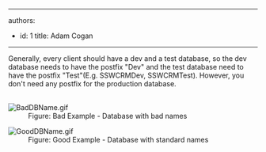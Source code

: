 

---
authors:
  - id: 1
    title: Adam Cogan
---




<span class='intro'> <p class="ssw15-rteElement-P">Generally, every client should have a dev and a test database, so the dev database needs to have the postfix &quot;Dev&quot; and the test database need to have the postfix &quot;Test&quot;(E.g. SSWCRMDev, SSWCRMTest). However, you don't need any postfix for the&#160;production database.​​​<br><br></p> </span>

<dl class="badImage"><dt><img src="/PublishingImages/BadDBName.gif" alt="BadDBName.gif" />​</dt><dd>Figure&#58; Bad Example -&#160;Database with bad names<br></dd></dl><dl class="goodImage"><dt><img src="/PublishingImages/GoodDBName.gif" alt="GoodDBName.gif" /></dt><dd>Figure&#58; Good Example -&#160;​Database with standard names</dd></dl>​<br>



